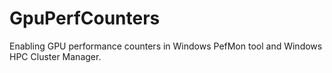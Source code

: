 # GpuPerfCounters
Enabling GPU performance counters in Windows PefMon tool and Windows HPC Cluster Manager.
